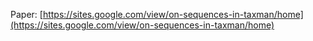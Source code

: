 Paper: [https://sites.google.com/view/on-sequences-in-taxman/home](https://sites.google.com/view/on-sequences-in-taxman/home)
